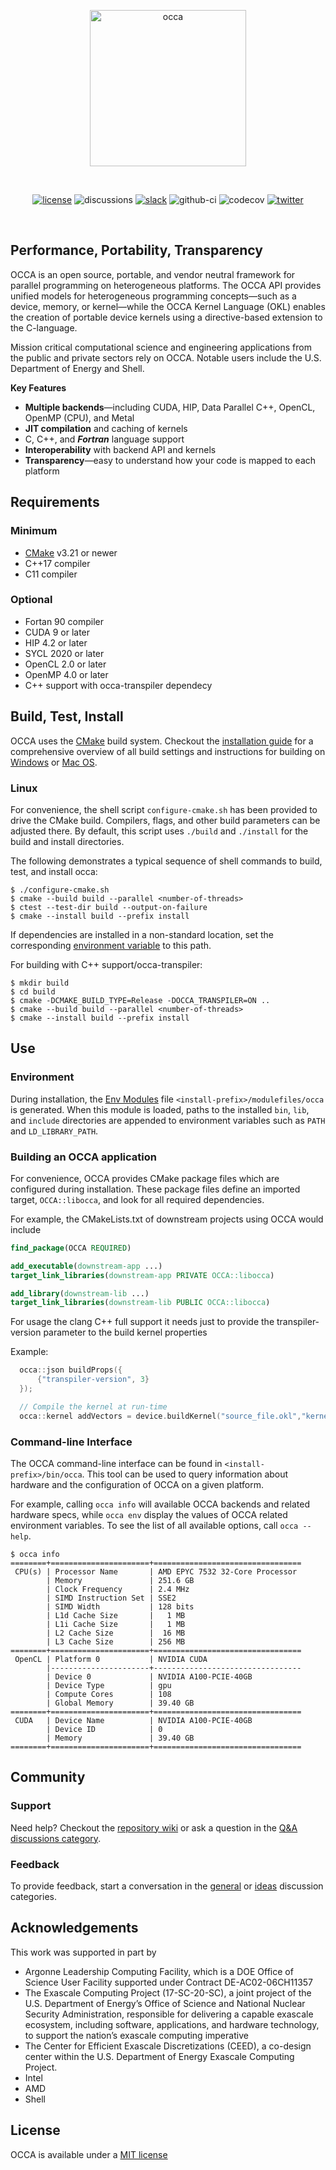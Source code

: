 <p align="center">
  <a href="https://libocca.org">
    <img alt="occa" src="https://libocca.org/assets/images/logo/blue.svg" width=250>
  </a>
</p>
&nbsp;

<div align="center"> 

[![license](https://img.shields.io/github/license/libocca/occa)](LICENSE)
![discussions](https://img.shields.io/github/discussions/libocca/occa)
[![slack](https://img.shields.io/badge/Chat-on%20Slack-%23522653)][OCCA_SLACK]
![github-ci](https://github.com/libocca/occa/workflows/Build/badge.svg)
![codecov](https://codecov.io/github/libocca/occa/coverage.svg)
[![twitter](https://img.shields.io/twitter/url?label=Twitter&style=social&url=https%3A%2F%2Ftwitter.com%2Flibocca)](https://twitter.com/libocca)
</div>

&nbsp;

## Performance, Portability, Transparency

OCCA is an open source, portable, and vendor neutral framework for parallel programming on heterogeneous platforms. The OCCA API provides unified models for heterogeneous programming concepts&mdash;such as a device, memory, or kernel&mdash;while the OCCA Kernel Language (OKL) enables the creation of portable device kernels using a directive-based extension to the C-language. 

Mission critical computational science and engineering applications from the public and private sectors rely on OCCA. Notable users include the U.S. Department of Energy and Shell.

**Key Features**

- **Multiple backends**&mdash;including CUDA, HIP, Data Parallel C++, OpenCL, OpenMP (CPU), and Metal
- **JIT compilation** and caching of kernels
- C, C++, and ***Fortran*** language support
- **Interoperability** with backend API and kernels
- **Transparency**&mdash;easy to understand how your code is mapped to each platform


## Requirements

### Minimum

- [CMake] v3.21 or newer
- C++17 compiler
- C11 compiler

### Optional

 - Fortan 90 compiler
 - CUDA 9 or later
 - HIP 4.2 or later
 - SYCL 2020 or later
 - OpenCL 2.0 or later
 - OpenMP 4.0 or later
 - C++ support with occa-transpiler dependecy

## Build, Test, Install

OCCA uses the [CMake] build system. Checkout the [installation guide](INSTALL.md) for a comprehensive overview of all build settings and instructions for building on [Windows](INSTALL.md#windows) or [Mac OS](INSTALL.md#mac-os). 

### Linux 

For convenience, the shell script `configure-cmake.sh` has been provided to drive the CMake build. Compilers, flags, and other build parameters can be adjusted there. By default, this script uses `./build` and `./install` for the build and install directories.

The following demonstrates a typical sequence of shell commands to build, test, and install occa:
```shell
$ ./configure-cmake.sh
$ cmake --build build --parallel <number-of-threads>
$ ctest --test-dir build --output-on-failure
$ cmake --install build --prefix install
```

If dependencies are installed in a non-standard location, set the corresponding [environment variable](INSTALL.md#dependency-paths) to this path. 

For building with C++ support/occa-transpiler: 
```shell
$ mkdir build
$ cd build
$ cmake -DCMAKE_BUILD_TYPE=Release -DOCCA_TRANSPILER=ON ..
$ cmake --build build --parallel <number-of-threads> 
$ cmake --install build --prefix install
```

## Use

### Environment

During installation, the [Env Modules](Env_Modules) file `<install-prefix>/modulefiles/occa` is generated. When this module is loaded, paths to the installed `bin`, `lib`, and `include` directories are appended to environment variables such as `PATH` and `LD_LIBRARY_PATH`.

### Building an OCCA application

For convenience, OCCA provides CMake package files which are configured during installation. These package files define an imported target, `OCCA::libocca`, and look for all required dependencies.

For example, the CMakeLists.txt of downstream projects using OCCA would include
```cmake
find_package(OCCA REQUIRED)

add_executable(downstream-app ...)
target_link_libraries(downstream-app PRIVATE OCCA::libocca)

add_library(downstream-lib ...)
target_link_libraries(downstream-lib PUBLIC OCCA::libocca)
```

For usage the clang C++ full support it needs just to provide the transpiler-version parameter to the build kernel properties

Example:
```c++
  occa::json buildProps({
      {"transpiler-version", 3}
  });

  // Compile the kernel at run-time
  occa::kernel addVectors = device.buildKernel("source_file.okl","kernel_function", buildProps);
```

### Command-line Interface

The OCCA command-line interface can be found in `<install-prefix>/bin/occa`. This tool can be used to query information about hardware and the configuration of OCCA on a given platform.

For example, calling `occa info` will available OCCA backends and related hardware specs, while `occa env` display the values of OCCA related environment variables. To see the list of all available options, call `occa --help`.

```shell
$ occa info
========+======================+=================================
 CPU(s) | Processor Name       | AMD EPYC 7532 32-Core Processor 
        | Memory               | 251.6 GB                        
        | Clock Frequency      | 2.4 MHz                         
        | SIMD Instruction Set | SSE2                            
        | SIMD Width           | 128 bits                        
        | L1d Cache Size       |   1 MB                          
        | L1i Cache Size       |   1 MB                          
        | L2 Cache Size        |  16 MB                          
        | L3 Cache Size        | 256 MB                          
========+======================+=================================
 OpenCL | Platform 0           | NVIDIA CUDA                     
        |----------------------+---------------------------------
        | Device 0             | NVIDIA A100-PCIE-40GB           
        | Device Type          | gpu                             
        | Compute Cores        | 108                             
        | Global Memory        | 39.40 GB                        
========+======================+=================================
 CUDA   | Device Name          | NVIDIA A100-PCIE-40GB           
        | Device ID            | 0                               
        | Memory               | 39.40 GB                        
========+======================+=================================
```

## Community

### Support

Need help? Checkout the [repository wiki](https://github.com/libocca/occa/wiki) or ask a question in the [Q&A discussions category](https://github.com/libocca/occa/discussions/categories/q-a).

### Feedback

To provide feedback, start a conversation in the [general](https://github.com/libocca/occa/discussions/categories/general) or [ideas](https://github.com/libocca/occa/discussions/categories/ideas) discussion categories.

## Acknowledgements

This work was supported in part by 
- Argonne Leadership Computing Facility, which is a DOE Office of Science User Facility supported under Contract DE-AC02-06CH11357
- The Exascale Computing Project (17-SC-20-SC), a joint project of the U.S. Department of Energy’s Office of Science and National Nuclear Security Administration, responsible for delivering a capable exascale ecosystem, including software, applications, and hardware technology, to support the nation’s exascale computing imperative
- The Center for Efficient Exascale Discretizations (CEED), a co-design center within the U.S. Department of Energy Exascale Computing Project.
- Intel
- AMD
- Shell

## License

OCCA is available under a [MIT license](LICENSE.MD)

[OCCA_WEBSITE]: https://libocca.org

[OCCA_SLACK]: https://join.slack.com/t/libocca/shared_invite/zt-4jcnu451-qPpPWUzhm7YQKY_HMhIsIw

[CMake]: https://cmake.org/

[Env_Modules]: https://modules.readthedocs.io/en/latest/index.html
